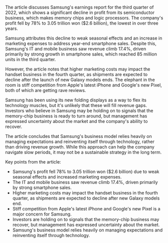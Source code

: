 The article discusses Samsung's earnings report for the third quarter of 2022, which shows a significant decline in profit from its semiconductor business, which makes memory chips and logic processors. The company's profit fell by 78% to 3.05 trillion won ($2.6 billion), the lowest in over three years.

Samsung attributes this decline to weak seasonal effects and an increase in marketing expenses to address year-end smartphone sales. Despite this, Samsung's IT and mobile business saw revenue climb 17.4%, driven primarily by strong growth in smartphone sales, which reached 85 million units in the third quarter.

However, the article notes that higher marketing costs may impact the handset business in the fourth quarter, as shipments are expected to decline after the launch of new Galaxy models ends. The elephant in the room is stiff competition from Apple's latest iPhone and Google's new Pixel, both of which are getting rave reviews.

Samsung has been using its new folding displays as a way to flex its technology muscles, but it's unlikely that these will fill revenue gaps. Investors who believe in Samsung may be holding on to signals that the memory-chip business is ready to turn around, but management has expressed uncertainty about the market and the company's ability to recover.

The article concludes that Samsung's business model relies heavily on managing expectations and reinventing itself through technology, rather than driving revenue growth. While this approach can help the company navigate slow periods, it may not be a sustainable strategy in the long term.

Key points from the article:

* Samsung's profit fell 78% to 3.05 trillion won ($2.6 billion) due to weak seasonal effects and increased marketing expenses.
* The IT and mobile business saw revenue climb 17.4%, driven primarily by strong smartphone sales.
* Higher marketing costs may impact the handset business in the fourth quarter, as shipments are expected to decline after new Galaxy models end.
* Stiff competition from Apple's latest iPhone and Google's new Pixel is a major concern for Samsung.
* Investors are holding on to signals that the memory-chip business may recover, but management has expressed uncertainty about the market.
* Samsung's business model relies heavily on managing expectations and reinventing itself through technology.
